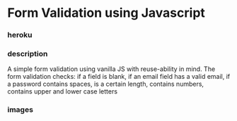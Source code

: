 # Form Validation using Javascript

### heroku 

### description
A simple form validation using vanilla JS with reuse-ability in mind. The form validation checks: if a field is blank, if an email field has a valid email, if a password contains spaces, is a certain length, contains numbers, contains upper and lower case letters

### images



